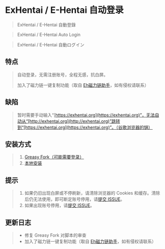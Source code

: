 # ExHentai / E-Hentai 自动登录

> ExHentai / E-Hentai 自動登錄

> ExHentai / E-Hentai Auto Login

> ExHentai / E-Hentai 自動ログイン


## 特点
> 自动登录，无需注册账号，全程无感，抗白屏。
>
> 加入了磁力链一键复制功能（取自 [Eh磁力链助手](https://gist.github.com/xioxin/588cfcbc9d4a50e797c1cacb0a620a03)，如有侵权请联系）

## 缺陷
> 暂时需要手动输入“[https://exhentai.org](https://exhentai.org)”，无法自动从“[http://exhentai.org](http://exhentai.org)”跳转到“[https://exhentai.org](https://exhentai.org)”。（谷歌浏览器的锅）

## 安装方式
> 1. [Greasy Fork（可能需要登录）](https://greasyfork.org/zh-CN/scripts/395739-exhentai-e-hentai-%E8%87%AA%E5%8A%A8%E7%99%BB%E5%BD%95)
> 2. [本地安装](https://github.com/voltachan/exhentai/raw/master/ExHentai.user.js/ExHentai.user.js)

## 提示
> 1. 如果仍旧出现白屏或不停刷新，请清除浏览器的 Cookies 和缓存。清除后仍无法使用，即可断定账号停用，请[提交 ISSUE](https://github.com/voltachan/exhentai/issues/new)。
> 2. 如果出现账号停用，请[提交 ISSUE](https://github.com/voltachan/exhentai/issues/new)。

## 更新日志
> * 修复 Greasy Fork 对脚本的审查
> * 加入了磁力链一键复制功能（取自 [Eh磁力链助手](https://gist.github.com/xioxin/588cfcbc9d4a50e797c1cacb0a620a03)，如有侵权请联系）
